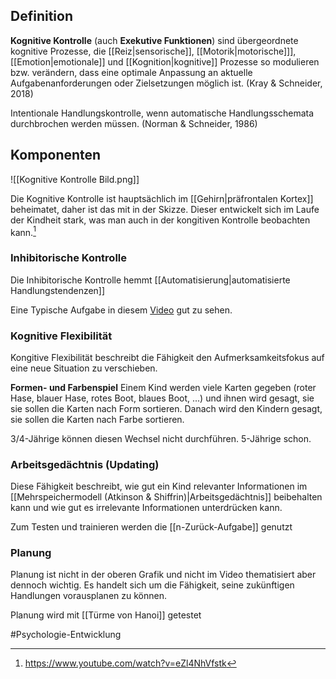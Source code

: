 ## Definition
**Kognitive Kontrolle** (auch **Exekutive Funktionen**) sind übergeordnete kognitive Prozesse, die [[Reiz|sensorische]], [[Motorik|motorische]]], [[Emotion|emotionale]] und [[Kognition|kognitive]] Prozesse so modulieren bzw. verändern, dass eine optimale Anpassung an aktuelle Aufgabenanforderungen oder Zielsetzungen möglich ist. (Kray & Schneider, 2018)

Intentionale Handlungskontrolle, wenn automatische Handlungsschemata durchbrochen werden müssen. (Norman & Schneider, 1986)

## Komponenten
![[Kognitive Kontrolle Bild.png]]

Die Kognitive Kontrolle ist hauptsächlich im [[Gehirn|präfrontalen Kortex]] beheimatet, daher ist das mit in der Skizze. Dieser entwickelt sich im Laufe der Kindheit stark, was man auch in der kongitiven Kontrolle beobachten kann.[^1]

### Inhibitorische Kontrolle
Die Inhibitorische Kontrolle hemmt [[Automatisierung|automatisierte Handlungstendenzen]]


Eine Typische Aufgabe in diesem [Video](https://www.youtube.com/watch?v=qPmMNbgz3Es) gut zu sehen.


### Kognitive Flexibilität
Kongitive Flexibilität beschreibt die Fähigkeit den Aufmerksamkeitsfokus auf eine neue Situation zu verschieben.

**Formen- und Farbenspiel**
Einem Kind werden viele Karten gegeben (roter Hase, blauer Hase, rotes Boot, blaues Boot, ...) und ihnen wird gesagt, sie sie sollen die Karten nach Form sortieren.
Danach wird den Kindern gesagt, sie sollen die Karten nach Farbe sortieren.

3/4-Jährige können diesen Wechsel nicht durchführen. 5-Jährige schon.


### Arbeitsgedächtnis (Updating)
Diese Fähigkeit beschreibt, wie gut ein Kind relevanter Informationen im [[Mehrspeichermodell (Atkinson & Shiffrin)|Arbeitsgedächtnis]] beibehalten kann und wie gut es irrelevante Informationen unterdrücken kann.

Zum Testen und trainieren werden die [[n-Zurück-Aufgabe]] genutzt

### Planung
Planung ist nicht in der oberen Grafik und nicht im Video thematisiert aber dennoch wichtig. Es handelt sich um die Fähigkeit, seine zukünftigen Handlungen vorausplanen zu können.

Planung wird mit [[Türme von Hanoi]] getestet

#Psychologie-Entwicklung 


[^1]: https://www.youtube.com/watch?v=eZl4NhVfstk